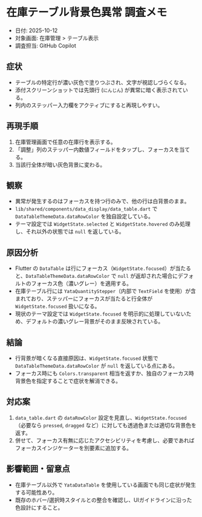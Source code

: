 # 在庫テーブル背景色異常 調査メモ

- 日付: 2025-10-12
- 対象画面: 在庫管理 > テーブル表示
- 調査担当: GitHub Copilot

## 症状
- テーブルの特定行が濃い灰色で塗りつぶされ、文字が視認しづらくなる。
- 添付スクリーンショットでは先頭行 (`にんじん`) が異常に暗く表示されている。
- 列内のステッパー入力欄をアクティブにすると再現しやすい。

## 再現手順
1. 在庫管理画面で任意の在庫行を表示する。
2. 「調整」列のステッパー内数値フィールドをタップし、フォーカスを当てる。
3. 当該行全体が暗い灰色背景に変わる。

## 観察
- 異常が発生するのはフォーカスを持つ行のみで、他の行は白背景のまま。
- `lib/shared/components/data_display/data_table.dart` で `DataTableThemeData.dataRowColor` を独自設定している。
- テーマ設定では `WidgetState.selected` と `WidgetState.hovered` のみ処理し、それ以外の状態では `null` を返している。

## 原因分析
- Flutter の `DataTable` は行にフォーカス（`WidgetState.focused`）が当たると、`DataTableThemeData.dataRowColor` で `null` が返却された場合にデフォルトのフォーカス色（濃いグレー）を適用する。
- 在庫テーブル行には `YataQuantityStepper`（内部で `TextField` を使用）が含まれており、ステッパーにフォーカスが当たると行全体が `WidgetState.focused` 扱いになる。
- 現状のテーマ設定では `WidgetState.focused` を明示的に処理していないため、デフォルトの濃いグレー背景がそのまま反映されている。

## 結論
- 行背景が暗くなる直接原因は、`WidgetState.focused` 状態で `DataTableThemeData.dataRowColor` が `null` を返している点にある。
- フォーカス時にも `Colors.transparent` 相当を返すか、独自のフォーカス時背景色を指定することで症状を解消できる。

## 対応案
1. `data_table.dart` の `dataRowColor` 設定を見直し、`WidgetState.focused`（必要なら `pressed`, `dragged` など）に対しても透過色または適切な背景色を返す。
2. 併せて、フォーカス有無に応じたアクセシビリティを考慮し、必要であればフォーカスインジケーターを別要素に追加する。

## 影響範囲・留意点
- 在庫テーブル以外で `YataDataTable` を使用している画面でも同じ症状が発生する可能性あり。
- 既存のホバー/選択時スタイルとの整合を確認し、UIガイドラインに沿った色設計にすること。

